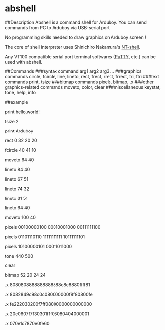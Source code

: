 # abshell
##Description
Abshell is a command shell for Arduboy.
You can send commands from PC to Arduboy via USB-serial port.

No programming skills needed to draw graphics on Arduboy screen !

The core of shell interpreter uses Shinichiro Nakamura's [NT-shell](http://www.cubeatsystems.com/ntshell/index.html).

Any VT100 compatible serial port terminal softwares ([PuTTY](http://www.putty.org/), etc.) can be used with abshell.

##Commands
###syntax
command arg1 arg2 arg3 ...
###graphics commands
circle, fcircle, line, lineto, rect, frect, rrect, frrect, tri, ftri
###text commands
print, tsize
###bitmap commands
pixels, bitmap, .x
###other graphics-related commands
moveto, color, clear
###miscellaneous
keystat, tone, help, info

##example

print hello,world!

tsize 2

print Arduboy

rect 0 32 20 20

fcircle 40 41 10


moveto 64 40

lineto 84 40

lineto 67 51

lineto 74 32

lineto 81 51

lineto 64 40


moveto 100 40

pixels 00100000100 00010001000 00111111100

pixels 01101110110 11111111111 10111111101

pixels 10100000101 00011011000 

tone 440 500


clear

bitmap 52 20 24 24

.x 8080808888888888888c8c8880ffff81

.x 8082849c98c0c080000000f8f80800fe

.x fe222030200f7ff08000000000000000

.x 20e0607f7f30301f1f08080404000001

.x 070e1c7870e0fe60
